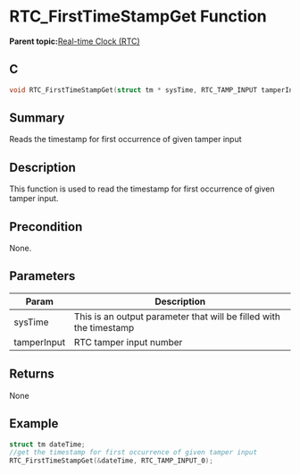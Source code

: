 # RTC\_FirstTimeStampGet Function

**Parent topic:**[Real-time Clock \(RTC\)](GUID-86211A91-DA87-4BCB-9088-7A54971C4325.md)

## C

```c
void RTC_FirstTimeStampGet(struct tm * sysTime, RTC_TAMP_INPUT tamperInput);
```

## Summary

Reads the timestamp for first occurrence of given tamper input

## Description

This function is used to read the timestamp for first occurrence of given tamper input.

## Precondition

None.

## Parameters

|Param|Description|
|-----|-----------|
|sysTime|This is an output parameter that will be filled with the timestamp|
|tamperInput|RTC tamper input number|

## Returns

None

## Example

```c
struct tm dateTime;
//get the timestamp for first occurrence of given tamper input
RTC_FirstTimeStampGet(&dateTime, RTC_TAMP_INPUT_0);
```

